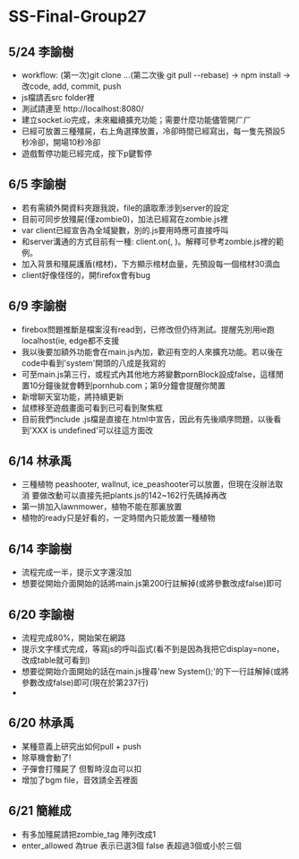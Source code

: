 # SS-Final-Group27

## 5/24 李諭樹
* workflow: (第一次)git clone ...(第二次後 git pull --rebase) -> npm install -> 改code, add, commit, push
* js檔請丟src folder裡
* 測試請連至 http://localhost:8080/
* 建立socket.io完成，未來繼續擴充功能；需要什麼功能儘管開ㄏㄏ
* 已經可放置三種殭屍，右上角選擇放置，冷卻時間已經寫出，每一隻先預設5秒冷卻，開場10秒冷卻
* 遊戲暫停功能已經完成，按下p鍵暫停

## 6/5 李諭樹
* 若有需額外開資料夾跟我說，file的讀取牽涉到server的設定
* 目前可同步放殭屍(僅zombie0)，加法已經寫在zombie.js裡
* var client已經宣告為全域變數，別的.js要用時應可直接呼叫
* 和server溝通的方式目前有一種: client.on(<event name>, <function>)。解釋可參考zombie.js裡的範例。
* 加入背景和殭屍護盾(棺材)，下方顯示棺材血量，先預設每一個棺材30滴血
* client好像怪怪的，開firefox會有bug

## 6/9 李諭樹
* firebox問題推斷是檔案沒有read到，已修改但仍待測試。提醒先別用ie跑localhost(ie, edge都不支援
* 我以後要加額外功能會在main.js內加，歡迎有空的人來擴充功能。若以後在code中看到'system'開頭的八成是我寫的
* 可至main.js第三行，或程式內其他地方將變數pornBlock設成false，這樣閒置10分鐘後就會轉到pornhub.com；第9分鐘會提醒你閒置
* 新增聊天室功能，將持續更新
* 鼠標移至遊戲畫面可看到已可看到聚焦框
* 目前我們include .js檔是直接在.html中<head>宣告，因此有先後順序問題，以後看到'XXX is undefined'可以往這方面改

## 6/14 林承禹
* 三種植物 peashooter, wallnut, ice_peashooter可以放置，但現在沒辦法取消 要做改動可以直接先把plants.js的142~162行先碼掉再改
* 第一排加入lawnmower，植物不能在那裏放置
* 植物的ready只是好看的，一定時間內只能放置一種植物

## 6/14 李諭樹
* 流程完成一半，提示文字還沒加
* 想要從開始介面開始的話將main.js第200行註解掉(或將參數改成false)即可

## 6/20 李諭樹
* 流程完成80%，開始架在網路
* 提示文字樣式完成，等寫js的呼叫函式(看不到是因為我把它display=none，改成table就可看到)
* 想要從開始介面開始的話在main.js搜尋'new System();'的下一行註解掉(或將參數改成false)即可(現在於第237行)
* 

## 6/20 林承禹
* 某種意義上研究出如何pull + push
* 除草機會動了!
* 子彈會打殭屍了 但暫時沒血可以扣
* 增加了bgm file，音效請全丟裡面

## 6/21 簡維成
* 有多加殭屍請把zombie_tag 陣列改成1 
* enter_allowed 為true 表示已選3個  false 表超過3個或小於三個